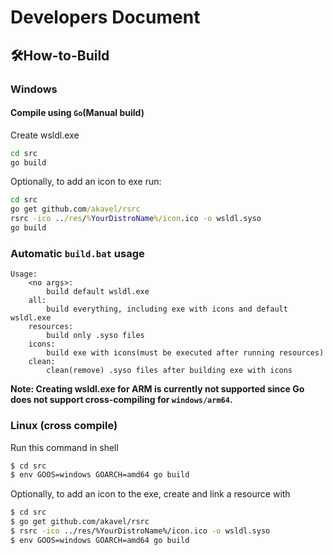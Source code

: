 # Developers Document

## 🛠How-to-Build

### Windows

#### Compile using `Go`(Manual build)
Create wsldl.exe
```cmd
cd src
go build
```


Optionally, to add an icon to exe run:
```cmd
cd src
go get github.com/akavel/rsrc
rsrc -ico ../res/%YourDistroName%/icon.ico -o wsldl.syso
go build
```

### Automatic `build.bat` usage
```
Usage:
    <no args>:
        build default wsldl.exe
    all:
        build everything, including exe with icons and default wsldl.exe
    resources:
        build only .syso files
    icons:
        build exe with icons(must be executed after running resources)
    clean:
        clean(remove) .syso files after building exe with icons
```



**Note: Creating wsldl.exe for ARM is currently not supported since Go does not support cross-compiling for `windows/arm64`.**

### Linux (cross compile)

Run this command in shell
```bash
$ cd src
$ env GOOS=windows GOARCH=amd64 go build
```

Optionally, to add an icon to the exe, create and link a resource with
```bash
$ cd src
$ go get github.com/akavel/rsrc
$ rsrc -ico ../res/%YourDistroName%/icon.ico -o wsldl.syso
$ env GOOS=windows GOARCH=amd64 go build
```
